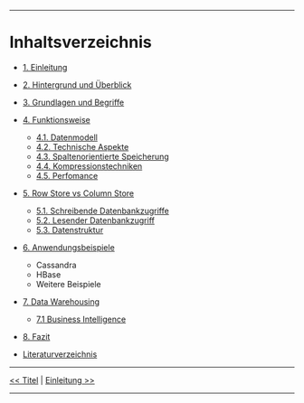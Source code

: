 ***

# Inhaltsverzeichnis

- [1. Einleitung](03_introduction.md)
- [2. Hintergrund und Überblick](04_history.md)
- [3. Grundlagen und Begriffe](05_basics.md)
- [4. Funktionsweise](06-1_data_model.md)
    - [4.1. Datenmodell](06-1_data_model.md)
    - [4.2. Technische Aspekte](06-2_technical_aspects.md)
    - [4.3. Spaltenorientierte Speicherung](06-3_storage.md)
    - [4.4. Kompressionstechniken](06-4_compression.md)
    - [4.5. Perfomance](06-5_performance.md)

- [5. Row Store vs Column Store](07-1_row-colum-store.md)
    - [5.1. Schreibende Datenbankzugriffe](07-2_db-access.md)
    - [5.2. Lesender Datenbankzugriff](07-2_db-access.md)
    - [5.3. Datenstruktur](07-3_normalized_data_structure.md)
- [6. Anwendungsbeispiele](08_use_cases.md)
    - Cassandra
    - HBase
    - Weitere Beispiele
- [7. Data Warehousing](09_data_warehouse.md)
    - [7.1 Business Intelligence](09_data_warehouse.md)
- [8. Fazit](10_fazit.md)


- [Literaturverzeichnis](references.md) 

***

[<< Titel](01_title.md) | [Einleitung >>](03_introduction.md)

***